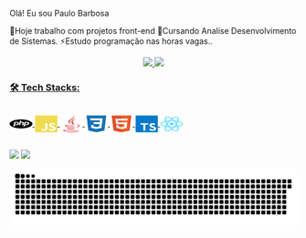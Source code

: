 Olá! Eu sou Paulo Barbosa

🔭Hoje trabalho com projetos front-end
🌱Cursando Analise Desenvolvimento de Sistemas.
⚡Estudo programação nas horas vagas..

<div align="center">
  <a href="https://github.com/paulopbm">
  <img height="180em" src="https://github-readme-stats.vercel.app/api?username=paulopbm&show_icons=true&theme=dark&include_all_commits=true&count_private=true"/>
  <img height="180em" src="https://github-readme-stats.vercel.app/api/top-langs/?username=paulopbm&layout=compact&langs_count=7&theme=dark"/>
</div>

  <h3>🛠 Tech Stacks:</h3>
  
<div style="display: inline_block"><br> 
   <img align="center" alt="Paulo-php" height="30" width="40" src="https://raw.githubusercontent.com/devicons/devicon/master/icons/php/php-plain.svg">
  <img align="center" alt="Paulo-Js" height="30" width="40" src="https://raw.githubusercontent.com/devicons/devicon/master/icons/javascript/javascript-plain.svg">
  <img align="center" alt="Paulo-Java" height="30" width="40" src="https://raw.githubusercontent.com/devicons/devicon/master/icons/java/java-plain.svg">
  <img align="center" alt="Paulo-css" height="30" width="40" src="https://raw.githubusercontent.com/devicons/devicon/master/icons/css3/css3-plain.svg">
  <img align="center" alt="Paulo-HTML" height="30" width="40" src="https://raw.githubusercontent.com/devicons/devicon/master/icons/html5/html5-original.svg">
  <img align="center" alt="Paulo-ty" height="30" width="40" src="https://raw.githubusercontent.com/devicons/devicon/master/icons/typescript/typescript-plain.svg">
  <img align="center" alt="Paulo-React" height="30" width="40" src="https://raw.githubusercontent.com/devicons/devicon/master/icons/react/react-original.svg">
</div>

  ##
 
<div> 
    <a href = "mailto:paulobm2015@gmail.com"><img src="https://img.shields.io/badge/Gmail-D14836?style=for-the-badge&logo=gmail&logoColor=white" target="_blank"></a>
   <a href="https://www.linkedin.com/in/paulobarb/" target="_blank"><img src="https://img.shields.io/badge/-LinkedIn-%230077B5?style=for-the-badge&logo=linkedin&logoColor=white" target="_blank"></a> 
  
  ![Animação de cobra](https://github.com/97proh/97proh/blob/output/github-contribution-grid-snake.svg)

  </div>
